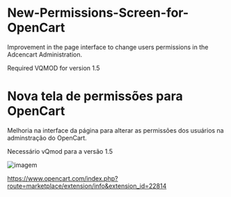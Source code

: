  # New-Permissions-Screen-for-OpenCart

Improvement in the page interface to change users permissions in the Adcencart Administration.

 Required VQMOD for version 1.5

# Nova tela de permissões para OpenCart

Melhoria na interface da página para alterar as permissões dos usuários na adminstração do OpenCart.

Necessário vQmod para a versão 1.5

![imagem](https://image.opencart.com/cache/56195e79d7c86-resize-710x380.jpg)

https://www.opencart.com/index.php?route=marketplace/extension/info&extension_id=22814
